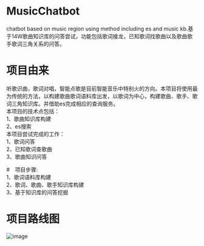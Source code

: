 # MusicChatbot
chatbot based on music region using method including es and music kb.基于14W歌曲知识库的问答尝试，功能包括歌词接龙，已知歌词找歌曲以及歌曲歌手歌词三角关系的问答。

# 项目由来
听歌识曲，歌词对唱，智能点歌是目前智能音乐中特别火的方向。本项目将使用最为传统的方法，以构建歌曲歌词语料库出发，以歌词为中心，构建歌曲、歌手、歌词三角知识库。并借助es完成相应的查询服务。  
本项目的技术点包括：  
1、歌曲知识库构建  
2、es搜索  
本项目尝试完成的工作：  
1、歌词问答  
2、已知歌词查歌曲  
3、歌曲知识问答  

#　项目步骤:  
1、歌词语料库构建  
2、歌词、歌曲、歌手知识库构建  
3、基于知识库的问答挖掘  

# 项目路线图
![image](https://github.com/liuhuanyong/MusicChatbot/blob/master/img/route.png)  

#
